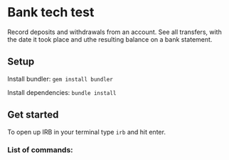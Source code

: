 # Bank tech test

Record deposits and withdrawals from an account. See all transfers, with the date it took place and uthe resulting balance on a bank statement.

## Setup
Install bundler:
`gem install bundler`

Install dependencies:
`bundle install`

## Get started

To open up IRB in your terminal type `irb` and hit enter.

### List of commands:
